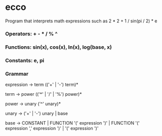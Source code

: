 # ecco

Program that interprets math expressions such as 2 * 2 + 1 / sin(pi / 2) * e

### Operators: + - * / % ^

### Functions: sin(x), cos(x), ln(x), log(base, x)

### Constants: e, pi

### Grammar

expression -> term (('+' | '-') term)*

term       -> power (('\*' | '/' | '%') power)*

power      -> unary ('^' unary)*

unary      -> ('+' | '-') unary | base

base 	   -> CONSTANT | FUNCTION '(' expression ')' | FUNCTION '(' expression ',' expression ')' | '(' expression ')'
